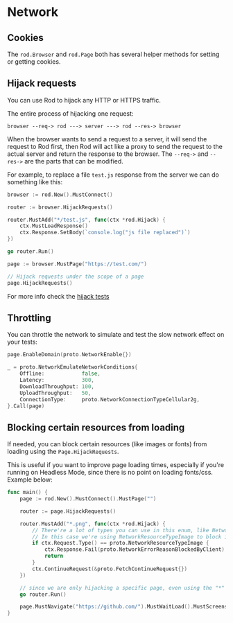 # Network

## Cookies

The `rod.Browser` and `rod.Page` both has several helper methods for setting or getting cookies.

## Hijack requests

You can use Rod to hijack any HTTP or HTTPS traffic.

The entire process of hijacking one request:

```text
browser --req-> rod ---> server ---> rod --res-> browser
```

When the browser wants to send a request to a server, it will send the request to Rod first, then Rod will act like a proxy to send the request to the actual server and return the response to the browser. The `--req->` and `--res->` are the parts that can be modified.

For example, to replace a file `test.js` response from the server we can do something like this:

```go
browser := rod.New().MustConnect()

router := browser.HijackRequests()

router.MustAdd("*/test.js", func(ctx *rod.Hijack) {
    ctx.MustLoadResponse()
    ctx.Response.SetBody(`console.log("js file replaced")`)
})

go router.Run()

page := browser.MustPage("https://test.com/")

// Hijack requests under the scope of a page
page.HijackRequests()
```

For more info check the [hijack tests](https://github.com/go-rod/rod/blob/master/hijack_test.go)

## Throttling

You can throttle the network to simulate and test the slow network effect on your tests:

```go
page.EnableDomain(proto.NetworkEnable{})

_ = proto.NetworkEmulateNetworkConditions{
    Offline:            false,
    Latency:            300,
    DownloadThroughput: 100,
    UploadThroughput:   50,
    ConnectionType:     proto.NetworkConnectionTypeCellular2g,
}.Call(page)
```

## Blocking certain resources from loading

If needed, you can block certain resources (like images or fonts) from loading using the `Page.HijackRequests`.

This is useful if you want to improve page loading times, especially if you're running on Headless Mode, since there is no point on loading fonts/css. Example below:

```go
func main() {
    page := rod.New().MustConnect().MustPage("")

    router := page.HijackRequests()

    router.MustAdd("*.png", func(ctx *rod.Hijack) {
        // There're a lot of types you can use in this enum, like NetworkResourceTypeScript for javascript files
        // In this case we're using NetworkResourceTypeImage to block images
        if ctx.Request.Type() == proto.NetworkResourceTypeImage {
            ctx.Response.Fail(proto.NetworkErrorReasonBlockedByClient)
            return
        }
        ctx.ContinueRequest(&proto.FetchContinueRequest{})
    })

    // since we are only hijacking a specific page, even using the "*" won't affect much of the performance
    go router.Run()

    page.MustNavigate("https://github.com/").MustWaitLoad().MustScreenshot("")
}
```
